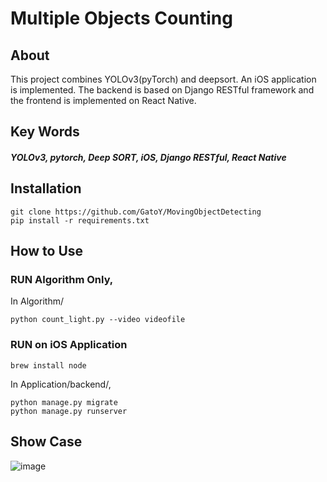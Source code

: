 # Multiple Objects Counting

## About

This project combines YOLOv3(pyTorch) and deepsort. An iOS application is implemented. The backend is based on Django RESTful framework and the frontend is implemented on React Native.

## Key Words

##### YOLOv3, pytorch, Deep SORT, iOS, Django RESTful, React Native

## Installation

	git clone https://github.com/GatoY/MovingObjectDetecting
	pip install -r requirements.txt

## How to Use

### RUN Algorithm Only,

In Algorithm/

	python count_light.py --video videofile

### RUN on iOS Application

	brew install node

In Application/backend/,
	
	python manage.py migrate
	python manage.py runserver 
	

## Show Case

![image](demo.gif)